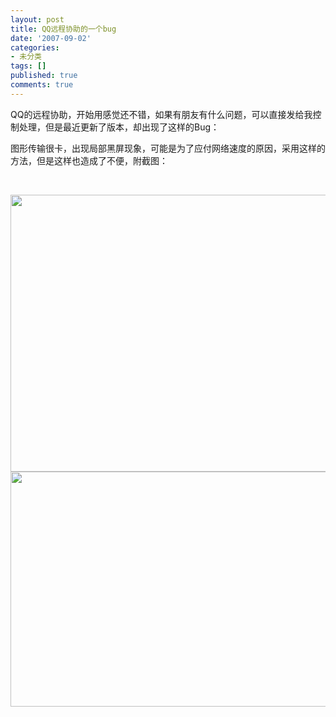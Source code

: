 ```yaml
---
layout: post
title: QQ远程协助的一个bug
date: '2007-09-02'
categories:
- 未分类
tags: []
published: true
comments: true
---
```

<p><p>
QQ的远程协助，开始用感觉还不错，如果有朋友有什么问题，可以直接发给我控制处理，但是最近更新了版本，却出现了这样的Bug： 
</p>
<p>
图形传输很卡，出现局部黑屏现象，可能是为了应付网络速度的原因，采用这样的方法，但是这样也造成了不便，附截图：&nbsp; 
</p>
<p>
&nbsp;
</p>
<img src="/image.axd?picture=QQbug3.jpg" alt="" width="585" height="443" /> <img src="/image.axd?picture=QQbug4.jpg" alt="" width="591" height="376" />
</p>
